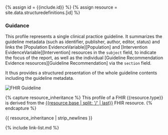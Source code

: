 {% assign id = {{include.id}} %}
{% assign resource = site.data.structuredefinitions.[id] %}

### Guidance

This profile represents a single clinical practice guideline. It summarizes the guideline metadata (such as identifier, publisher, author, editor, status) and links the [Population EvidenceVariable][Population] and [Intervention EvidenceVariable][Intervention] resources in the `subject` field, to indicate the focus of the report, as well as the individual [Guideline Recommendation Evidence resources][Guideline Recommendation] via the `section` field.

It thus provides a structured presentation of the whole guideline contents including the guideline metadata.

<img src="08-guideline.png" alt="FHIR Guideline" />


{% capture resource_inheritance %}
This profile of a FHIR {{resource.type}} is derived from the [{{resource.base | split: '/' | last}}]({{resource.base}}) FHIR resource.
{% endcapture %}

{{ resource_inheritance | strip_newlines }}

{% include link-list.md %}
